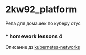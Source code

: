 # 2kw92_platform  
Репа для домашек по куберу отус
### * homework lessons 4
Описание дз [kubernetes-networks](/docs/homework_lessons_4.md)